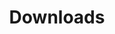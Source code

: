 ---
title: Downloads
taxonomy:
    category: docs
child_type: docs
downloads:
  include_all: true
  info:
    -
      file: model_maintenance_request.json
      enabled: true
      name: null
      featured: true
      download_name: null
      access: null
      version: 1
---